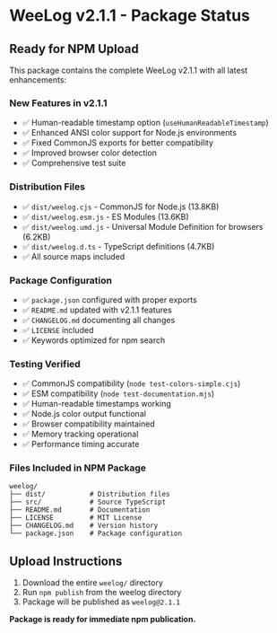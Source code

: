 # WeeLog v2.1.1 - Package Status

## Ready for NPM Upload

This package contains the complete WeeLog v2.1.1 with all latest enhancements:

### New Features in v2.1.1
- ✅ Human-readable timestamp option (`useHumanReadableTimestamp`)
- ✅ Enhanced ANSI color support for Node.js environments
- ✅ Fixed CommonJS exports for better compatibility
- ✅ Improved browser color detection
- ✅ Comprehensive test suite

### Distribution Files
- ✅ `dist/weelog.cjs` - CommonJS for Node.js (13.8KB)
- ✅ `dist/weelog.esm.js` - ES Modules (13.6KB)
- ✅ `dist/weelog.umd.js` - Universal Module Definition for browsers (6.2KB)
- ✅ `dist/weelog.d.ts` - TypeScript definitions (4.7KB)
- ✅ All source maps included

### Package Configuration
- ✅ `package.json` configured with proper exports
- ✅ `README.md` updated with v2.1.1 features
- ✅ `CHANGELOG.md` documenting all changes
- ✅ `LICENSE` included
- ✅ Keywords optimized for npm search

### Testing Verified
- ✅ CommonJS compatibility (`node test-colors-simple.cjs`)
- ✅ ESM compatibility (`node test-documentation.mjs`)
- ✅ Human-readable timestamps working
- ✅ Node.js color output functional
- ✅ Browser compatibility maintained
- ✅ Memory tracking operational
- ✅ Performance timing accurate

### Files Included in NPM Package
```
weelog/
├── dist/           # Distribution files
├── src/            # Source TypeScript
├── README.md       # Documentation
├── LICENSE         # MIT License
├── CHANGELOG.md    # Version history
└── package.json    # Package configuration
```

## Upload Instructions
1. Download the entire `weelog/` directory
2. Run `npm publish` from the weelog directory
3. Package will be published as `weelog@2.1.1`

**Package is ready for immediate npm publication.**